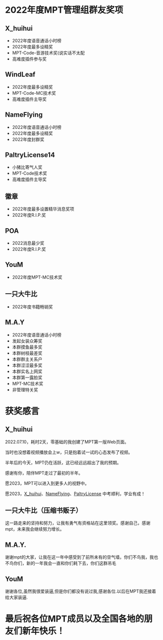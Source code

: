 # 2022年度MPT管理组群友奖项

## X_huihui
- 2022年度语音通话小时榜
- 2022年度最多设精奖
- MPT-Code-音游技术奖(说实话不太配
- 高难度插件参与奖

## WindLeaf
- 2022年度最多设精奖
- MPT-Code-MC技术奖
- 高难度插件主导奖

## NameFlying
- 2022年度语音通话小时榜
- 2022年度最多设精奖
- 2022年度封群奖

## PaltryLicense14
- 小猪比寄气人奖
- MPT-Code技术奖
- 高难度插件主导奖

## 徽章
- 2022年度最多设置精华消息奖项
- 2022年度R.I.P.奖

## POA
- 2022消息最少奖
- 2022年度R.I.P.奖

## YouM
- 2022年度MPT-MC技术奖

## 一只大牛比
- 2022年度书籍畅销奖

## M.A.Y
- 2022年度语音通话小时榜
- 发起女装众筹奖
- 本群摸鱼最多奖
- 本群树枝最差奖
- 本群群主关系户
- 本群涩涩最多奖
- 本群实名上网奖
- 本群第一露脸奖
- MPT-MC技术奖
- 非管理特关奖


# 获奖感言

## X_huihui

2022.07.10，耗时2天，零基础的我创建了MPT第一版Web页面。

当时也没想着视频播放会上w，只是抱着试一试的心态发布了视频。

半年后的今天，MPT仍在活跃，这已经远远超出了我的预期。

感谢有你，陪伴MPT走过了最初的半年。

愿2023，MPT可以进入到更多人的视野中。

愿2023，[X_huihui](https://github.com/xiaohuihui1022)、[NameFlying](https://github.com/NiuFuyu855)、[PaltryLicense](https://github.com/Gingmzmzx) 中考顺利，学业有成！


## 一只大牛比（压缩书贩子）
这一路走来的坚持和努力，让我有勇气有资格站在这里领奖。感谢自己，感谢mpt，未来我会继续努力增长。

## M.A.Y.
谢谢mpt的大家，让我在这一年中感受到了前所未有的空气墙，你们不鸟我，我也不鸟你们，新的一年我会一直和你们耗下去，你们这群吊毛

## YouM
谢谢各位,虽然我很爱装逼,但是你们都没有说过我,感谢各位.以后在MPT我还接着给大家装逼.

# 最后祝各位MPT成员以及全国各地的朋友们新年快乐！
